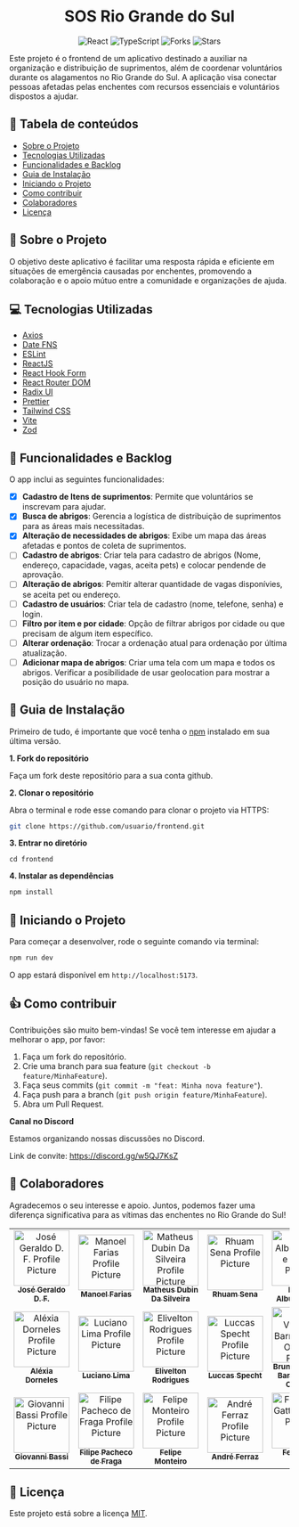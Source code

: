 <h1 align="center">
  SOS Rio Grande do Sul
</h1>

<p align="center">
  <img src="https://img.shields.io/badge/React-blue?style=flat&logo=react" alt="React">

  <img src="https://img.shields.io/badge/typescript-D4FAFF?style=flat&&logo=typescript" alt="TypeScript">

  <img src="https://img.shields.io/github/forks/SOS-RS/frontend?color=00875F" alt="Forks">

  <img src="https://img.shields.io/github/stars/SOS-RS/frontend?color=00875F" alt="Stars">
</p>

Este projeto é o frontend de um aplicativo destinado a auxiliar na organização e distribuição de suprimentos, além de coordenar voluntários durante os alagamentos no Rio Grande do Sul. A aplicação visa conectar pessoas afetadas pelas enchentes com recursos essenciais e voluntários dispostos a ajudar.

## 🔗 Tabela de conteúdos

- [Sobre o Projeto](#about)
- [Tecnologias Utilizadas](#technologies)
- [Funcionalidades e Backlog](#backlog)
- [Guia de Instalação](#installation)
- [Iniciando o Projeto](#start)
- [Como contribuir](#contribute)
- [Colaboradores](#collaborators)
- [Licença](#license)

## 🧠 Sobre o Projeto <a name="about"/>

O objetivo deste aplicativo é facilitar uma resposta rápida e eficiente em situações de emergência causadas por enchentes, promovendo a colaboração e o apoio mútuo entre a comunidade e organizações de ajuda.

## 💻 Tecnologias Utilizadas <a name="technologies"/>

- [Axios](https://axios-http.com/)
- [Date FNS](https://date-fns.org/)
- [ESLint](https://eslint.org/)
- [ReactJS](https://pt-br.reactjs.org/)
- [React Hook Form](https://www.react-hook-form.com/)
- [React Router DOM](https://reactrouter.com/en/main)
- [Radix UI](https://www.radix-ui.com/)
- [Prettier](https://prettier.io/)
- [Tailwind CSS](https://tailwindcss.com/)
- [Vite](https://vitejs.dev/)
- [Zod](https://zod.dev/)

## 📌 Funcionalidades e Backlog <a name="backlog" />

O app inclui as seguintes funcionalidades:

- [x] **Cadastro de Itens de suprimentos**: Permite que voluntários se inscrevam para ajudar.
- [x] **Busca de abrigos**: Gerencia a logística de distribuição de suprimentos para as áreas mais necessitadas.
- [x] **Alteração de necessidades de abrigos**: Exibe um mapa das áreas afetadas e pontos de coleta de suprimentos.
- [ ] **Cadastro de abrigos**: Criar tela para cadastro de abrigos (Nome, endereço, capacidade, vagas, aceita pets) e colocar pendende de aprovação.
- [ ] **Alteração de abrigos**: Pemitir alterar quantidade de vagas disponívies, se aceita pet ou endereço.
- [ ] **Cadastro de usuários**: Criar tela de cadastro (nome, telefone, senha) e login.
- [ ] **Filtro por item e por cidade**: Opção de filtrar abrigos por cidade ou que precisam de algum item específico.
- [ ] **Alterar ordenação**: Trocar a ordenação atual para ordenação por última atualização.
- [ ] **Adicionar mapa de abrigos**: Criar uma tela com um mapa e todos os abrigos. Verificar a posibilidade de usar geolocation para mostrar a posição do usuário no mapa.

## 📂 Guia de Instalação <a name="installation"/>

Primeiro de tudo, é importante que você tenha o [npm](https://www.npmjs.com/) instalado em sua última versão.

**1. Fork do repositório**

Faça um fork deste repositório para a sua conta github.

**2. Clonar o repositório**

Abra o terminal e rode esse comando para clonar o projeto via HTTPS:

```bash
git clone https://github.com/usuario/frontend.git
```

**3. Entrar no diretório**

```basd
cd frontend
```

**4. Instalar as dependências**

```bash
npm install
```

## 🚀 Iniciando o Projeto <a name="start"/>

Para começar a desenvolver, rode o seguinte comando via terminal:

```bash
npm run dev
```

O app estará disponível em `http://localhost:5173`.

## 👍 Como contribuir <a name="contribute"/>

Contribuições são muito bem-vindas! Se você tem interesse em ajudar a melhorar o app, por favor:

1. Faça um fork do repositório.
2. Crie uma branch para sua feature (`git checkout -b feature/MinhaFeature`).
3. Faça seus commits (`git commit -m "feat: Minha nova feature"`).
4. Faça push para a branch (`git push origin feature/MinhaFeature`).
5. Abra um Pull Request.

**Canal no Discord**

Estamos organizando nossas discussões no Discord.

Link de convite: https://discord.gg/w5QJ7KsZ

## 🤝 Colaboradores <a name="collaborators"/>

Agradecemos o seu interesse e apoio. Juntos, podemos fazer uma diferença significativa para as vítimas das enchentes no Rio Grande do Sul!

<table>
   <tr>
      <td align="center">
         <a href="https://github.com/fagundesjg" target="_blank">
         <img src="https://avatars.githubusercontent.com/u/29789354?v=4" width="100px;" alt="José Geraldo D. F. Profile Picture"/><br>
         <sub>
            <b>José Geraldo D. F.</b>
         </sub>
         </a>
      </td>
      <td align="center">
         <a href="https://github.com/maneljr" target="_blank">
         <img src="https://avatars.githubusercontent.com/u/82223180?v=4" width="100px;" alt="Manoel Farias Profile Picture"/><br>
         <sub>
            <b>Manoel Farias</b>
         </sub>
         </a>
      </td>
      <td align="center">
         <a href="https://github.com/MatheusDubin" target="_blank">
         <img src="https://avatars.githubusercontent.com/u/46721495?v=4" width="100px;" alt="Matheus Dubin Da Silveira Profile Picture"/><br>
         <sub>
            <b>Matheus Dubin Da Silveira</b>
         </sub>
         </a>
      </td>
      <td align="center">
         <a href="https://github.com/rhuam" target="_blank">
         <img src="https://avatars.githubusercontent.com/u/17427907?v=4" width="100px;" alt="Rhuam Sena Profile Picture"/><br>
         <sub>
            <b>Rhuam Sena</b>
         </sub>
         </a>
      </td>
      <td align="center">
         <a href="https://github.com/AlbuquerqueRafaelBruno" target="_blank">
         <img src="https://avatars.githubusercontent.com/u/127885867?v=4" width="100px;" alt="Rafael Albuquerque Profile Picture"/><br>
         <sub>
            <b>Rafael Albuquerque</b>
         </sub>
         </a>
      </td>
   </tr>
   <tr>
      <td align="center">
         <a href="https://github.com/alexiadorneles" target="_blank">
         <img src="https://avatars.githubusercontent.com/u/19597184?v=4" width="100px;" alt="Aléxia Dorneles Profile Picture"/><br>
         <sub>
            <b>Aléxia Dorneles</b>
         </sub>
         </a>
      </td>
      <td align="center">
         <a href="https://github.com/lucianomlima" target="_blank">
         <img src="https://avatars.githubusercontent.com/u/1580205?v=4" width="100px;" alt="Luciano Lima Profile Picture"/><br>
         <sub>
            <b>Luciano Lima</b>
         </sub>
         </a>
      </td>
      <td align="center">
         <a href="https://github.com/eli-rlima" target="_blank">
         <img src="https://avatars.githubusercontent.com/u/38770741?v=4" width="100px;" alt="Elivelton Rodrigues Profile Picture"/><br>
         <sub>
            <b>Elivelton Rodrigues</b>
         </sub>
         </a>
      </td>
      <td align="center">
         <a href="https://github.com/luccas-specht" target="_blank">
         <img src="https://avatars.githubusercontent.com/u/40741571?v=4" width="100px;" alt="Luccas Specht Profile Picture"/><br>
         <sub>
            <b>Luccas Specht</b>
         </sub>
         </a>
      </td>
      <td align="center">
         <a href="https://github.com/brunowzz" target="_blank">
         <img src="https://avatars.githubusercontent.com/u/94939630?v=4" width="100px;" alt="Bruno Vinícius Barreiras de Oliveira Profile Picture"/><br>
         <sub>
            <b>Bruno Vinícius Barreiras de Oliveira</b>
         </sub>
         </a>
      </td>
   </tr>
   <tr>
      <td align="center">
         <a href="https://github.com/giggio" target="_blank">
         <img src="https://avatars.githubusercontent.com/u/334958?v=4" width="100px;" alt="Giovanni Bassi Profile Picture"/><br>
         <sub>
            <b>Giovanni Bassi</b>
         </sub>
         </a>
      </td>
      <td align="center">
         <a href="https://github.com/filipepacheco" target="_blank">
         <img src="https://avatars.githubusercontent.com/u/17347774?v=4" width="100px;" alt="Filipe Pacheco de Fraga Profile Picture"/><br>
         <sub>
            <b>Filipe Pacheco de Fraga</b>
         </sub>
         </a>
      </td>
      <td align="center">
         <a href="https://github.com/felipee-monteiro" target="_blank">
         <img src="https://avatars.githubusercontent.com/u/62250734?v=4" width="100px;" alt="Felipe Monteiro Profile Picture"/><br>
         <sub>
            <b>Felipe Monteiro</b>
         </sub>
         </a>
      </td>
      <td align="center">
         <a href="https://github.com/decofma" target="_blank">
         <img src="https://avatars.githubusercontent.com/u/74271823?v=4" width="100px;" alt="André Ferraz Profile Picture"/><br>
         <sub>
            <b>André Ferraz</b>
         </sub>
         </a>
      </td>
      <td align="center">
         <a href="https://github.com/fernandogatto" target="_blank">
         <img src="https://avatars.githubusercontent.com/u/45057940?v=4" width="100px;" alt="Fernando Gatto Profile Picture"/><br>
         <sub>
            <b>Fernando Gatto</b>
         </sub>
         </a>
      </td>
   </tr>
</table>

## 📃 Licença <a name="license"/>

Este projeto está sobre a licença [MIT](./.github/LICENSE).
